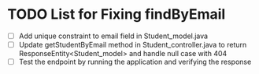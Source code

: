 # TODO List for Fixing findByEmail

- [ ] Add unique constraint to email field in Student_model.java
- [ ] Update getStudentByEmail method in Student_controller.java to return ResponseEntity<Student_model> and handle null case with 404
- [ ] Test the endpoint by running the application and verifying the response
